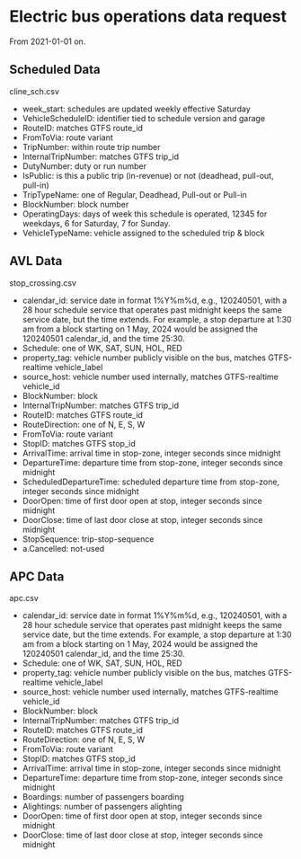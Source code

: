 # Electric bus operations data request

From 2021-01-01 on.


## Scheduled Data
cline_sch.csv

 * week_start: schedules are updated weekly effective Saturday
 * VehicleScheduleID: identifier tied to schedule version and garage
 * RouteID: matches GTFS route_id
 * FromToVia: route variant
 * TripNumber: within route trip number
 * InternalTripNumber: matches GTFS trip_id
 * DutyNumber: duty or run number
 * IsPublic: is this a public trip (in-revenue) or not (deadhead, pull-out, pull-in)
 * TripTypeName: one of Regular, Deadhead, Pull-out or Pull-in
 * BlockNumber: block number
 * OperatingDays: days of week this schedule is operated, 12345 for weekdays, 6 for Saturday, 7 for Sunday. 
 * VehicleTypeName: vehicle assigned to the scheduled trip & block

## AVL Data
stop_crossing.csv

 * calendar_id: service date in format 1%Y%m%d, e.g., 120240501, with a 28 hour schedule service that operates past midnight keeps the same service date, but the time extends. For example, a stop departure at 1:30 am from a block starting on 1 May, 2024 would be assigned the 120240501 calendar_id, and the time 25:30.
 * Schedule: one of WK, SAT, SUN, HOL, RED
 * property_tag: vehicle number publicly visible on the bus, matches GTFS-realtime vehicle_label
 * source_host: vehicle number used internally, matches GTFS-realtime vehicle_id
 * BlockNumber: block
 * InternalTripNumber: matches GTFS trip_id
 * RouteID: matches GTFS route_id
 * RouteDirection: one of N, E, S, W
 * FromToVia: route variant
 * StopID: matches GTFS stop_id
 * ArrivalTime: arrival time in stop-zone, integer seconds since midnight
 * DepartureTime: departure time from stop-zone, integer seconds since midnight
 * ScheduledDepartureTime: scheduled departure time from stop-zone, integer seconds since midnight
 * DoorOpen: time of first door open at stop, integer seconds since midnight
 * DoorClose: time of last door close at stop, integer seconds since midnight
 * StopSequence: trip-stop-sequence
 * a.Cancelled: not-used

## APC Data
apc.csv

 * calendar_id: service date in format 1%Y%m%d, e.g., 120240501, with a 28 hour schedule service that operates past midnight keeps the same service date, but the time extends. For example, a stop departure at 1:30 am from a block starting on 1 May, 2024 would be assigned the 120240501 calendar_id, and the time 25:30.
 * Schedule: one of WK, SAT, SUN, HOL, RED
 * property_tag: vehicle number publicly visible on the bus, matches GTFS-realtime vehicle_label
 * source_host: vehicle number used internally, matches GTFS-realtime vehicle_id
 * BlockNumber: block
 * InternalTripNumber: matches GTFS trip_id
 * RouteID: matches GTFS route_id
 * RouteDirection: one of N, E, S, W
 * FromToVia: route variant
 * StopID: matches GTFS stop_id
 * ArrivalTime: arrival time in stop-zone, integer seconds since midnight
 * DepartureTime: departure time from stop-zone, integer seconds since midnight
 * Boardings: number of passengers boarding
 * Alightings: number of passengers alighting
 * DoorOpen: time of first door open at stop, integer seconds since midnight
 * DoorClose: time of last door close at stop, integer seconds since midnight
